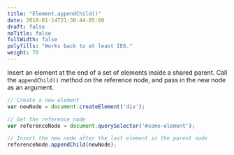 ```yaml
---
title: "Element.appendChild()"
date: 2018-01-14T21:38:44-05:00
draft: false
noTitle: false
fullWidth: false
polyfills: "Works back to at least IE6."
weight: 70
---
```


Insert an element at the end of a set of elements inside a shared parent. Call the `appendChild()` method on the reference node, and pass in the new node as an argument.

```javascript
// Create a new element
var newNode = document.createElement('div');

// Get the reference node
var referenceNode = document.querySelector('#some-element');

// Insert the new node after the last element in the parent node
referenceNode.appendChild(newNode);
```